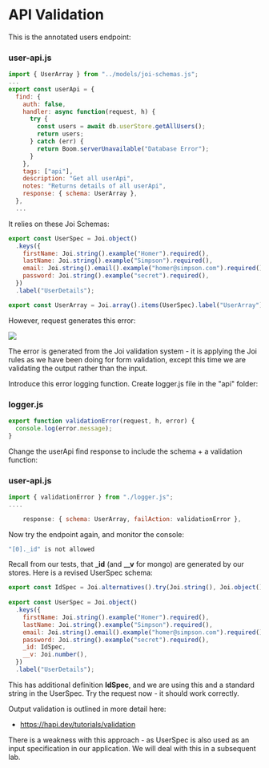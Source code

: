 # API Validation

This is the annotated users endpoint:

### user-api.js

~~~javascript
import { UserArray } from "../models/joi-schemas.js";
...
export const userApi = {
  find: {
    auth: false,
    handler: async function(request, h) {
      try {
        const users = await db.userStore.getAllUsers();
        return users;
      } catch (err) {
        return Boom.serverUnavailable("Database Error");
      }
    },
    tags: ["api"],
    description: "Get all userApi",
    notes: "Returns details of all userApi",
    response: { schema: UserArray },
  },
  ...
~~~

It relies on these Joi Schemas:

~~~javascript
export const UserSpec = Joi.object()
  .keys({
    firstName: Joi.string().example("Homer").required(),
    lastName: Joi.string().example("Simpson").required(),
    email: Joi.string().email().example("homer@simpson.com").required(),
    password: Joi.string().example("secret").required(),
  })
  .label("UserDetails");

export const UserArray = Joi.array().items(UserSpec).label("UserArray");
~~~

However, request generates this error:

![](img/15.png)

The error is generated from the Joi validation system - it is applying the Joi rules as we have been doing for form validation, except this time we are validating the output rather than the input. 

Introduce this error logging function. Create logger.js file in the "api" folder:

### logger.js

~~~javascript
export function validationError(request, h, error) {
  console.log(error.message);
}
~~~

Change the userApi find response to include the schema + a validation function:

### user-api.js

~~~javascript
import { validationError } from "./logger.js";
....

    response: { schema: UserArray, failAction: validationError },
~~~

Now try the endpoint again, and monitor the console:

~~~bash
"[0]._id" is not allowed
~~~

Recall from our tests, that **_id** (and **__v** for mongo) are generated by our stores. Here is a revised UserSpec schema:

~~~javascript
export const IdSpec = Joi.alternatives().try(Joi.string(), Joi.object()).description("a valid ID");
                                                                                     
export const UserSpec = Joi.object()
  .keys({
    firstName: Joi.string().example("Homer").required(),
    lastName: Joi.string().example("Simpson").required(),
    email: Joi.string().email().example("homer@simpson.com").required(),
    password: Joi.string().example("secret").required(),
    _id: IdSpec,
    __v: Joi.number(),
  })
  .label("UserDetails");
~~~

This has additional definition **IdSpec**, and we are using this and a standard string in the UserSpec. Try the request now - it should work correctly.

Output validation is outlined in more detail here:

- <https://hapi.dev/tutorials/validation>

There is a weakness with this approach - as UserSpec is also used as an input specification in our application. We will deal with this in a subsequent lab.

